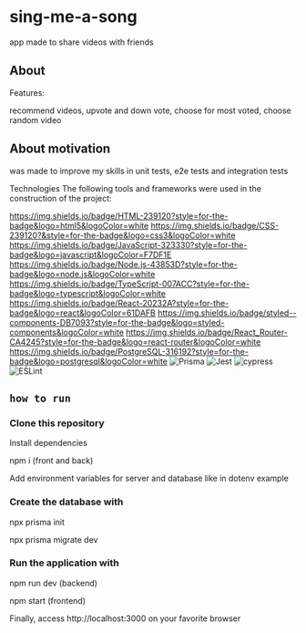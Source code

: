 # sing-me-a-song

app made to share videos with friends

## About

Features:

recommend videos,
upvote and down vote,
choose for most voted,
choose random video

## About motivation

was made to improve my skills in unit tests, e2e tests and integration tests

Technologies The following tools and frameworks were used in the construction of the project:

https://img.shields.io/badge/HTML-239120?style=for-the-badge&logo=html5&logoColor=white
https://img.shields.io/badge/CSS-239120?&style=for-the-badge&logo=css3&logoColor=white
https://img.shields.io/badge/JavaScript-323330?style=for-the-badge&logo=javascript&logoColor=F7DF1E
https://img.shields.io/badge/Node.js-43853D?style=for-the-badge&logo=node.js&logoColor=white
https://img.shields.io/badge/TypeScript-007ACC?style=for-the-badge&logo=typescript&logoColor=white
https://img.shields.io/badge/React-20232A?style=for-the-badge&logo=react&logoColor=61DAFB
https://img.shields.io/badge/styled--components-DB7093?style=for-the-badge&logo=styled-components&logoColor=white
https://img.shields.io/badge/React_Router-CA4245?style=for-the-badge&logo=react-router&logoColor=white
https://img.shields.io/badge/PostgreSQL-316192?style=for-the-badge&logo=postgresql&logoColor=white
![Prisma](https://img.shields.io/badge/Prisma-3982CE?style=for-the-badge&logo=Prisma&logoColor=white)
![Jest](https://img.shields.io/badge/-jest-%23C21325?style=for-the-badge&logo=jest&logoColor=white)
![cypress](https://img.shields.io/badge/-cypress-%23E5E5E5?style=for-the-badge&logo=cypress&logoColor=058a5e)
![ESLint](https://img.shields.io/badge/ESLint-4B3263?style=for-the-badge&logo=eslint&logoColor=white)

## `how to run`

### Clone this repository

Install dependencies

npm i (front and back)

Add environment variables for server and database like in dotenv example

### Create the database with

npx prisma init

npx prisma migrate dev

### Run the application with

npm run dev (backend)

npm start (frontend)

Finally, access http://localhost:3000 on your favorite browser
